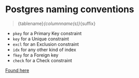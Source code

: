 # Postgres naming conventions

> {tablename}_{columnname(s)}_{suffix}

- `pkey` for a Primary Key constraint
- `key` for a Unique constraint
- `excl` for an Exclusion constraint
- `idx` for any other kind of index
- `fkey` for a Foreign key
- `check` for a Check constraint

[Found here](https://stackoverflow.com/questions/4107915/postgresql-default-constraint-names/4108266#4108266)
